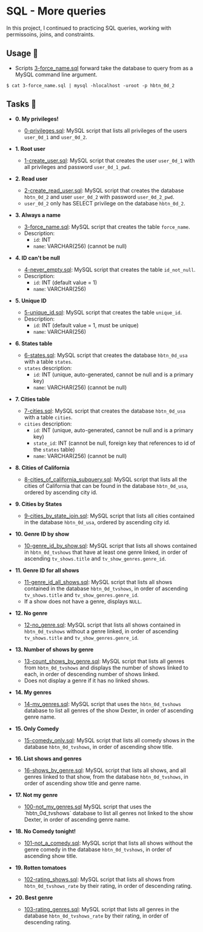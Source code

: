 # SQL - More queries

In this project, I continued to practicing SQL queries, working with
permissoins, joins, and constraints.

## Usage :dolphin:

- Scripts [3-force_name.sql](./3-force_name.sql) forward take the database to query from
  as a MySQL command line argument.

```
$ cat 3-force_name.sql | mysql -hlocalhost -uroot -p hbtn_0d_2
```

## Tasks :page_with_curl:

- **0. My privileges!**

  - [0-privileges.sql](./0-privileges.sql): MySQL script that lists all privileges of the users
    `user_0d_1` and `user_0d_2`.

- **1. Root user**

  - [1-create_user.sql](./1-create_user.sql): MySQL script that creates the user `user_0d_1` with
    all privileges and password `user_0d_1_pwd`.

- **2. Read user**

  - [2-create_read_user.sql](./2-create_read_user.sql): MySQL script that creates the database
    `hbtn_0d_2` and user `user_0d_2` with password `user_0d_2_pwd`.
  - `user_0d_2` only has SELECT privilege on the database `hbtn_0d_2`.

- **3. Always a name**

  - [3-force_name.sql](./3-force_name.sql): MySQL script that creates the table `force_name`.
  - Description:
    - `id`: INT
    - `name`: VARCHAR(256) (cannot be null)

- **4. ID can't be null**

  - [4-never_empty.sql](./4-never_empty.sql): MySQL script that creates the table `id_not_null`.
  - Description:
    - `id`: INT (default value = 1)
    - `name`: VARCHAR(256)

- **5. Unique ID**

  - [5-unique_id.sql](./5-unique_id.sql): MySQL script that creates the table `unique_id`.
  - Description:
    - `id`: INT (default value = 1, must be unique)
    - `name`: VARCHAR(256)

- **6. States table**

  - [6-states.sql](./6-states.sql): MySQL script that creates the database `hbtn_0d_usa`
    with a table `states`.
  - `states` description:
    - `id`: INT (unique, auto-generated, cannot be null and is a primary key)
    - `name`: VARCHAR(256) (cannot be null)

- **7. Cities table**

  - [7-cities.sql](./7-cities.sql): MySQL script that creates the database `hbtn_0d_usa`
    with a table `cities`.
  - `cities` description:
    - `id`: INT (unique, auto-generated, cannot be null and is a primary key)
    - `state_id`: INT (cannot be null, foreign key that references to id of the
      `states` table)
    - `name`: VARCHAR(256) (cannot be null)

- **8. Cities of California**

  - [8-cities_of_california_subquery.sql](./8-cities_of_california_subquery.sql):
    MySQL script that lists all the cities of California that can be found in the
    database `hbtn_0d_usa`, ordered by ascending city id.

- **9. Cities by States**

  - [9-cities_by_state_join.sql](./9-cities_by_state_join.sql): MySQL script that lists
    all cities contained in the database `hbtn_0d_usa`, ordered by ascending city id.

- **10. Genre ID by show**

  - [10-genre_id_by_show.sql](./10-genre_id_by_show.sql): MySQL script that lists all
    shows contained in `hbtn_0d_tvshows` that have at least one genre linked, in order of ascending
    `tv_shows.title` and `tv_show_genres.genre_id`.

- **11. Genre ID for all shows**

  - [11-genre_id_all_shows.sql](./11-genre_id_all_shows.sql): MySQL script that lists all shows contained
    in the database `hbtn_0d_tvshows`, in order of ascending `tv_shows.title` and `tv_show_genres.genre_id`.
  - If a show does not have a genre, displays `NULL`.

- **12. No genre**

  - [12-no_genre.sql](./12-no_genre.sql): MySQL script that lists all shows contained in
    `hbtn_0d_tvshows` without a genre linked, in order of ascending `tv_shows.title` and `tv_show_genres.genre_id`.

- **13. Number of shows by genre**

  - [13-count_shows_by_genre.sql](./13-count_shows_by_genre.sql): MySQL script that lists all genres from
    `hbtn_0d_tvshows` and displays the number of shows linked to each, in order of descending number of shows linked.
  - Does not display a genre if it has no linked shows.

- **14. My genres**

  - [14-my_genres.sql](./14-my_genres.sql): MySQL script that uses the `hbtn_0d_tvshows` database
    to list all genres of the show Dexter, in order of ascending genre name.

- **15. Only Comedy**

  - [15-comedy_only.sql](./15-comedy_only.sql): MySQL script that lists all comedy shows in the
    database `hbtn_0d_tvshows`, in order of ascending show title.

- **16. List shows and genres**

  - [16-shows_by_genre.sql](./16-shows_by_genre.sql): MySQL script that lists all shows, and all genres
    linked to that show, from the database `hbtn_0d_tvshows`, in order of ascending show title and genre name.

- **17. Not my genre**

  - [100-not_my_genres.sql](./100-not_my_genres.sql`) MySQL script that uses the `hbtn_0d_tvshows`
    database to list all genres not linked to the show Dexter, in order of ascending genre name.

- **18. No Comedy tonight!**

  - [101-not_a_comedy.sql](./101-not_a_comedy.sql): MySQL script that lists all shows without the
    genre comedy in the database `hbtn_0d_tvshows`, in order of ascending show title.

- **19. Rotten tomatoes**

  - [102-rating_shows.sql](./102-rating_shows.sql): MySQL script that lists all shows from
    `hbtn_0d_tvshows_rate` by their rating, in order of descending rating.

- **20. Best genre**
  - [103-rating_genres.sql](./103-rating_genres.sql): MySQL script that lists all genres in the
    database `hbtn_0d_tvshows_rate` by their rating, in order of descending rating.

